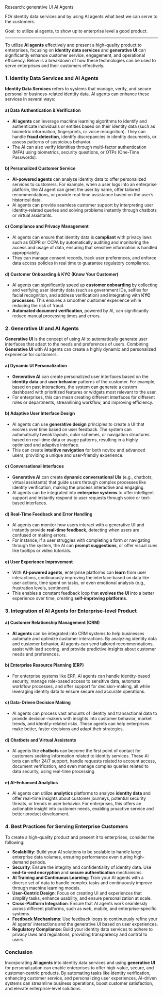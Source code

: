 Research:
generative UI
AI Agents

FOr identity data services and by using AI agents what best we can serve to the customers.

Goal: to utilize ai agents, to show up to enterprise level a good product. 



---
To utilize **AI agents** effectively and present a high-quality product to enterprises, focusing on **identity data services** and **generative UI** can significantly enhance customer service, engagement, and operational efficiency. Below is a breakdown of how these technologies can be used to serve enterprises and their customers effectively.

### 1. **Identity Data Services** and AI Agents

**Identity Data Services** refers to systems that manage, verify, and secure personal or business-related identity data. AI agents can enhance these services in several ways:

#### a) **Data Authentication & Verification**
- **AI agents** can leverage machine learning algorithms to identify and authenticate individuals or entities based on their identity data (such as biometric information, fingerprints, or voice recognition). They can handle **fraud detection**, identify discrepancies in identity documents, or assess patterns of suspicious behavior.
- The AI can also verify identities through multi-factor authentication (MFA) using biometrics, security questions, or OTPs (One-Time Passwords).

#### b) **Personalized Customer Service**
- **AI-powered agents** can analyze identity data to offer personalized services to customers. For example, when a user logs into an enterprise platform, the AI agent can greet the user by name, offer tailored recommendations, or provide real-time assistance based on the user’s historical data.
- AI agents can provide seamless customer support by interpreting user identity-related queries and solving problems instantly through chatbots or virtual assistants.

#### c) **Compliance and Privacy Management**
- AI agents can ensure that identity data is **compliant** with privacy laws such as GDPR or CCPA by automatically auditing and monitoring the access and usage of data, ensuring that sensitive information is handled appropriately.
- They can manage consent records, track user preferences, and enforce data access policies in real time to guarantee regulatory compliance.

#### d) **Customer Onboarding & KYC (Know Your Customer)**
- AI agents can significantly speed up **customer onboarding** by collecting and verifying user identity data (such as government IDs, selfies for facial recognition, and address verification) and integrating with **KYC processes**. This ensures a smoother customer experience while reducing the risk of fraud.
- **Automated document verification**, powered by AI, can significantly reduce manual processing times and errors.

### 2. **Generative UI** and AI Agents

**Generative UI** is the concept of using AI to automatically generate user interfaces that adapt to the needs and preferences of users. Combining **Generative UI** with AI agents can create a highly dynamic and personalized experience for customers.

#### a) **Dynamic UI Personalization**
- **Generative AI** can create personalized user interfaces based on the **identity data** and **user behavior** patterns of the customer. For example, based on past interactions, the system can generate a custom dashboard with prioritized features or widgets most relevant to the user.
- For enterprises, this can mean creating different interfaces for different roles or departments, streamlining workflow, and improving efficiency.

#### b) **Adaptive User Interface Design**
- AI agents can use **generative design** principles to create a UI that evolves over time based on user feedback. The system can automatically tweak layouts, color schemes, or navigation structures based on real-time data or usage patterns, resulting in a highly optimized and adaptive interface.
- This can create **intuitive navigation** for both novice and advanced users, providing a unique and user-friendly experience.

#### c) **Conversational Interfaces**
- **Generative AI** can create **dynamic conversational UIs** (e.g., chatbots, virtual assistants) that guide users through complex processes like identity verification, making the process interactive and engaging.
- AI agents can be integrated into **enterprise systems** to offer intelligent support and instantly respond to user requests through voice or text-based interfaces.

#### d) **Real-Time Feedback and Error Handling**
- AI agents can monitor how users interact with a generative UI and instantly provide **real-time feedback**, detecting when users are confused or making errors.
- For instance, if a user struggles with completing a form or navigating through the system, the AI can **prompt suggestions**, or offer visual cues like tooltips or video tutorials.
  
#### e) **User Experience Improvement**
- With **AI-powered agents**, enterprise platforms can **learn** from user interactions, continuously improving the interface based on data like user actions, time spent on tasks, or even emotional analysis (e.g., frustration levels, sentiment).
- This enables a constant feedback loop that **evolves the UI** into a better experience over time, creating **self-improving platforms**.

### 3. **Integration of AI Agents for Enterprise-level Product**

#### a) **Customer Relationship Management (CRM)**
- **AI agents** can be integrated into CRM systems to help businesses automate and optimize customer interactions. By analyzing identity data and customer behavior, AI agents can send tailored recommendations, assist with lead scoring, and provide predictive insights about customer needs and preferences.

#### b) **Enterprise Resource Planning (ERP)**
- For enterprise systems like ERP, AI agents can handle identity-based security, manage role-based access to sensitive data, automate workflow processes, and offer support for decision-making, all while leveraging identity data to ensure secure and accurate operations.

#### c) **Data-Driven Decision Making**
- AI agents can process vast amounts of identity and transactional data to provide decision-makers with insights into customer behavior, market trends, and identity-related risks. These agents can help enterprises make better, faster decisions and adapt their strategies.

#### d) **Chatbots and Virtual Assistants**
- AI agents like **chatbots** can become the first point of contact for customers seeking information related to identity services. These AI bots can offer 24/7 support, handle requests related to account access, document verification, and even manage complex queries related to data security, using real-time processing.

#### e) **AI-Enhanced Analytics**
- AI agents can utilize **analytics** platforms to analyze **identity data** and offer real-time insights about customer journeys, potential security threats, or trends in user behavior. For enterprises, this offers an actionable insight into customer needs, enabling proactive service and better product development.

### 4. **Best Practices for Serving Enterprise Customers**

To create a high-quality product and present it to enterprises, consider the following:

- **Scalability**: Build your AI solutions to be scalable to handle large enterprise data volumes, ensuring performance even during high-demand periods.
- **Security**: Ensure the integrity and confidentiality of identity data. Use **end-to-end encryption** and **secure authentication** mechanisms.
- **AI Training and Continuous Learning**: Train your AI agents with a diverse set of data to handle complex tasks and continuously improve through machine learning models.
- **User-Centric Design**: Focus on creating UI and experiences that simplify tasks, enhance usability, and ensure personalization at scale.
- **Cross-Platform Integration**: Ensure that AI agents work seamlessly across different platforms, such as web, mobile, and enterprise-specific systems.
- **Feedback Mechanisms**: Use feedback loops to continuously refine your AI agents’ interactions and the generative UI based on user experiences.
- **Regulatory Compliance**: Build your identity data services to adhere to privacy laws and regulations, providing transparency and control to users.

### Conclusion

Incorporating **AI agents** into identity data services and using **generative UI** for personalization can enable enterprises to offer high-value, secure, and customer-centric products. By automating tasks like identity verification, enhancing customer service, and personalizing user experiences, AI-driven systems can streamline business operations, boost customer satisfaction, and elevate enterprise-level solutions.